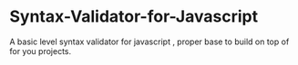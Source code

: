 # Syntax-Validator-for-Javascript
A basic level syntax validator for javascript , proper base to build on top of for you projects.
